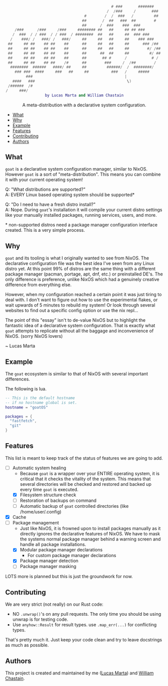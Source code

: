 <div align="center">

```lua

                                               # ###       #######    
                                             /  /###     /       ###  
                                   #        /  /  ###   /         ##  
                                  ##       /  ##   ###  ##        #   
                                  ##      /  ###    ###  ###          
    /###      /###     /###     ######## ##   ##     ## ## ###        
   /  ###  / / ###  / / ###  / ########  ##   ##     ##  ### ###      
  /    ###/ /   ###/ /   ###/     ##     ##   ##     ##    ### ###    
 ##     ## ##    ## ##    ##      ##     ##   ##     ##      ### /##  
 ##     ## ##    ## ##    ##      ##     ##   ##     ##        #/ /## 
 ##     ## ##    ## ##    ##      ##      ##  ##     ##         #/ ## 
 ##     ## ##    ## ##    ##      ##       ## #      /           # /  
 ##     ## ##    ## ##    /#      ##        ###     /  /##        /   
  ########  ######   ####/ ##     ##         ######/  /  ########/    
    ### ###  ####     ###   ##     ##          ###   /     #####      
         ###                                         |                
   ####   ###                                         \)              
 /######  /#                                                          
/     ###/                                                            
by Lucas Marta and William Chastain
```

A meta-distribution with a declarative system configuration.

</div>

<!-- TOC -->
  * [What](#what)
  * [Why](#why)
  * [Example](#example)
  * [Features](#features)
  * [Contributing](#contributing)
  * [Authors](#authors)
<!-- TOC -->

## What

`goat` is a declarative system configuration manager, similar to NixOS. 
However `goat` is a sort of "meta-distribution". This means you can combine 
it with your current operating system!

Q: "What distributions are supported?"  
A: EVERY Linux based operating system should be supported*

Q: "Do I need to have a fresh distro install?"  
A: Nope. During `goat`'s installation it will compile your current 
distro settings like your manually installed packages, running services, users, and more.


\* non-supported distros need a package manager configuration interface created.
This is a very simple process.

## Why

`goat` and its tooling is what I originally wanted to see from NixOS. The 
declarative configuration file was the best idea I've seen from any Linux
distro yet. At this point 99% of distros are the same thing with a different 
package manager (pacman, portage, apt, dnf, etc.) or preinstalled DE's. The 
only difference is preference, unlike NixOS which had a genuinely creative 
difference from everything else.

However, when my configuration reached a certain point it was just tiring to
deal with. I don't want to figure out how to use the experimental flakes, or
wait upwards of 5 minutes to rebuild my system! Or look through several websites
to find out a specific config option or use the nix repl... 

The point of this "essay" isn't to de-value NixOS but to highlight the fantastic
idea of a declarative system configuration. That is exactly what `goat` attempts
to replicate without all the baggage and inconvenience of NixOS. (sorry NixOS
lovers)

~ Lucas Marta

## Example
The `goat` ecosystem is similar to that of NixOS with several important differences.

The following is lua.

```lua
-- This is the default hostname 
-- if no hostname global is set.
hostname = "goatOS"

packages = {
  "fastfetch",
  "git"
}
```

## Features

This list is meant to keep track of the status of features we are going to add.

- [ ] Automatic system healing
  - Because `goat` is a wrapper over your ENTIRE operating system,
    it is critical that it checks the vitality of the system. This
    means that several directories will be checked and restored and
    backed up every time `goat` is executed.
  - [X] Filesystem structure check
  - [ ] Restoration of backups on command
  - [ ] Automatic backup of `goat` controlled directories (like /home/user/.config)
- [X] Cache
- [ ] Package management
  - Just like NixOS, it is frowned upon to install packages manually
    as it directly ignores the declarative features of NixOS. We have
    to mask the systems normal package manager behind a warning screen
    and handle all package installations.
  - [X] Modular package manager declarations
    - For custom package manager declarations
  - [X] Package manager detection
  - [ ] Package manager masking

LOTS more is planned but this is just the groundwork for now.

## Contributing

We are very strict (not really) on our Rust code:

- NO `.unwrap()`'s on any pull requests. The only time you should be using
unwrap is for testing code.
- Use `anyhow::Result` for result types. use `.map_err(...)` for conflicting
types.

That's pretty much it. Just keep your code clean and try to leave docstrings
as much as possible.

## Authors

This project is created and maintained by me ([Lucas Marta](https://github.com/gloggers99)) and [William Chastain](https://github.com/crazywillbear).
